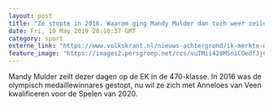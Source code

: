 ```yaml
---
layout: post
title: "Ze stopte in 2016. Waarom ging Mandy Mulder dan toch weer zeilen?"
date: Fri, 10 May 2019 20:10:37 GMT
category: sport
externe_link: "https://www.volkskrant.nl/nieuws-achtergrond/ik-merkte-dat-het-olympische-vuurtje-meteen-ging-branden~b8942909/"
feature_image: "https://images2.persgroep.net/rcs/vuTMii428MSniCOedfJjCyeb2Hg/diocontent/147890734/_crop/215/0/1201/1203/_fill/320/320?appId=93a17a8fd81db0de025c8abd1cca1279&quality=0.85"
---
```


Mandy Mulder zeilt dezer dagen op de EK in de 470-klasse. In 2016 was de olympisch medaillewinnares gestopt, nu wil ze zich met Anneloes van Veen kwalificeren voor de Spelen van 2020.
